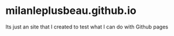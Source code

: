 # milanleplusbeau.github.io
Its just an site that I created to test what I can do with Github pages 
